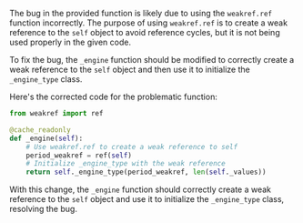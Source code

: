 The bug in the provided function is likely due to using the `weakref.ref` function incorrectly. The purpose of using `weakref.ref` is to create a weak reference to the `self` object to avoid reference cycles, but it is not being used properly in the given code.

To fix the bug, the `_engine` function should be modified to correctly create a weak reference to the `self` object and then use it to initialize the `_engine_type` class.

Here's the corrected code for the problematic function:

```python
from weakref import ref

@cache_readonly
def _engine(self):
    # Use weakref.ref to create a weak reference to self
    period_weakref = ref(self)
    # Initialize _engine_type with the weak reference
    return self._engine_type(period_weakref, len(self._values))
```

With this change, the `_engine` function should correctly create a weak reference to the `self` object and use it to initialize the `_engine_type` class, resolving the bug.